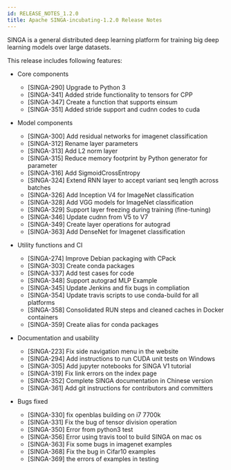 ```yaml
---
id: RELEASE_NOTES_1.2.0
title: Apache SINGA-incubating-1.2.0 Release Notes
---
```


<!--- Licensed to the Apache Software Foundation (ASF) under one or more contributor license agreements.  See the NOTICE file distributed with this work for additional information regarding copyright ownership.  The ASF licenses this file to you under the Apache License, Version 2.0 (the "License"); you may not use this file except in compliance with the License.  You may obtain a copy of the License at http://www.apache.org/licenses/LICENSE-2.0 Unless required by applicable law or agreed to in writing, software distributed under the License is distributed on an "AS IS" BASIS, WITHOUT WARRANTIES OR CONDITIONS OF ANY KIND, either express or implied.  See the License for the specific language governing permissions and limitations under the License.  -->

SINGA is a general distributed deep learning platform for training big deep
learning models over large datasets.

This release includes following features:

- Core components

  - [SINGA-290] Upgrade to Python 3
  - [SINGA-341] Added stride functionality to tensors for CPP
  - [SINGA-347] Create a function that supports einsum
  - [SINGA-351] Added stride support and cudnn codes to cuda

- Model components

  - [SINGA-300] Add residual networks for imagenet classification
  - [SINGA-312] Rename layer parameters
  - [SINGA-313] Add L2 norm layer
  - [SINGA-315] Reduce memory footprint by Python generator for parameter
  - [SINGA-316] Add SigmoidCrossEntropy
  - [SINGA-324] Extend RNN layer to accept variant seq length across batches
  - [SINGA-326] Add Inception V4 for ImageNet classification
  - [SINGA-328] Add VGG models for ImageNet classification
  - [SINGA-329] Support layer freezing during training (fine-tuning)
  - [SINGA-346] Update cudnn from V5 to V7
  - [SINGA-349] Create layer operations for autograd
  - [SINGA-363] Add DenseNet for Imagenet classification

- Utility functions and CI

  - [SINGA-274] Improve Debian packaging with CPack
  - [SINGA-303] Create conda packages
  - [SINGA-337] Add test cases for code
  - [SINGA-348] Support autograd MLP Example
  - [SINGA-345] Update Jenkins and fix bugs in compliation
  - [SINGA-354] Update travis scripts to use conda-build for all platforms
  - [SINGA-358] Consolidated RUN steps and cleaned caches in Docker containers
  - [SINGA-359] Create alias for conda packages

- Documentation and usability

  - [SINGA-223] Fix side navigation menu in the website
  - [SINGA-294] Add instructions to run CUDA unit tests on Windows
  - [SINGA-305] Add jupyter notebooks for SINGA V1 tutorial
  - [SINGA-319] Fix link errors on the index page
  - [SINGA-352] Complete SINGA documentation in Chinese version
  - [SINGA-361] Add git instructions for contributors and committers

- Bugs fixed
  - [SINGA-330] fix openblas building on i7 7700k
  - [SINGA-331] Fix the bug of tensor division operation
  - [SINGA-350] Error from python3 test
  - [SINGA-356] Error using travis tool to build SINGA on mac os
  - [SINGA-363] Fix some bugs in imagenet examples
  - [SINGA-368] Fix the bug in Cifar10 examples
  - [SINGA-369] the errors of examples in testing
